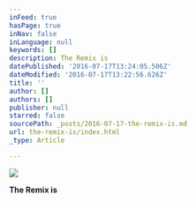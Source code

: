 ```yaml
---
inFeed: true
hasPage: true
inNav: false
inLanguage: null
keywords: []
description: The Remix is
datePublished: '2016-07-17T13:24:05.506Z'
dateModified: '2016-07-17T13:22:56.626Z'
title: ''
author: []
authors: []
publisher: null
starred: false
sourcePath: _posts/2016-07-17-the-remix-is.md
url: the-remix-is/index.html
_type: Article

---
```

![](https://the-grid-user-content.s3-us-west-2.amazonaws.com/414706fd-0238-4118-ad49-d2e5535ef9bb.jpg)

**The Remix is**